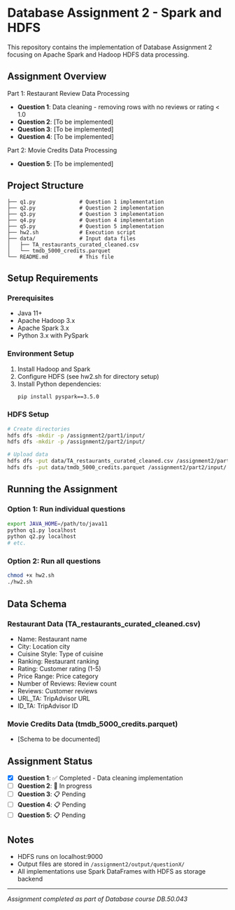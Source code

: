 # Database Assignment 2 - Spark and HDFS

This repository contains the implementation of Database Assignment 2 focusing on Apache Spark and Hadoop HDFS data processing.

## Assignment Overview

Part 1: Restaurant Review Data Processing
- **Question 1**: Data cleaning - removing rows with no reviews or rating < 1.0
- **Question 2**: [To be implemented]
- **Question 3**: [To be implemented] 
- **Question 4**: [To be implemented]

Part 2: Movie Credits Data Processing
- **Question 5**: [To be implemented]

## Project Structure

```
├── q1.py              # Question 1 implementation
├── q2.py              # Question 2 implementation
├── q3.py              # Question 3 implementation
├── q4.py              # Question 4 implementation
├── q5.py              # Question 5 implementation
├── hw2.sh             # Execution script
├── data/              # Input data files
│   ├── TA_restaurants_curated_cleaned.csv
│   └── tmdb_5000_credits.parquet
└── README.md          # This file
```

## Setup Requirements

### Prerequisites
- Java 11+
- Apache Hadoop 3.x
- Apache Spark 3.x
- Python 3.x with PySpark

### Environment Setup
1. Install Hadoop and Spark
2. Configure HDFS (see hw2.sh for directory setup)
3. Install Python dependencies:
   ```bash
   pip install pyspark==3.5.0
   ```

### HDFS Setup
```bash
# Create directories
hdfs dfs -mkdir -p /assignment2/part1/input/
hdfs dfs -mkdir -p /assignment2/part2/input/

# Upload data
hdfs dfs -put data/TA_restaurants_curated_cleaned.csv /assignment2/part1/input/
hdfs dfs -put data/tmdb_5000_credits.parquet /assignment2/part2/input/
```

## Running the Assignment

### Option 1: Run individual questions
```bash
export JAVA_HOME=/path/to/java11
python q1.py localhost
python q2.py localhost
# etc.
```

### Option 2: Run all questions
```bash
chmod +x hw2.sh
./hw2.sh
```

## Data Schema

### Restaurant Data (TA_restaurants_curated_cleaned.csv)
- Name: Restaurant name
- City: Location city
- Cuisine Style: Type of cuisine
- Ranking: Restaurant ranking
- Rating: Customer rating (1-5)
- Price Range: Price category
- Number of Reviews: Review count
- Reviews: Customer reviews
- URL_TA: TripAdvisor URL
- ID_TA: TripAdvisor ID

### Movie Credits Data (tmdb_5000_credits.parquet)
- [Schema to be documented]

## Assignment Status

- [x] **Question 1**: ✅ Completed - Data cleaning implementation
- [ ] **Question 2**: 🔄 In progress
- [ ] **Question 3**: 📋 Pending
- [ ] **Question 4**: 📋 Pending
- [ ] **Question 5**: 📋 Pending

## Notes

- HDFS runs on localhost:9000
- Output files are stored in `/assignment2/output/questionX/`
- All implementations use Spark DataFrames with HDFS as storage backend

---
*Assignment completed as part of Database course DB.50.043*
